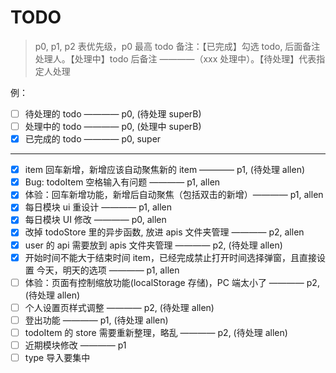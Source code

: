 # TODO

> p0, p1, p2 表优先级，p0 最高
> todo 备注：【已完成】勾选 todo, 后面备注处理人。【处理中】todo 后备注 ————（xxx 处理中）。【待处理】代表指定人处理

例：

- [ ] 待处理的 todo ———— p0, (待处理 superB)
- [ ] 处理中的 todo ———— p0, (处理中 superB)
- [x] 已完成的 todo ———— p0, super

---

- [x] item 回车新增，新增应该自动聚焦新的 item ———— p1, (待处理 allen)
- [x] Bug: todoItem 空格输入有问题 ———— p1, allen
- [x] 体验：回车新增功能，新增后自动聚焦（包括双击的新增）———— p1, allen
- [x] 每日模块 ui 重设计 ———— p1, allen
- [x] 每日模块 UI 修改 ———— p0, allen
- [x] 改掉 todoStore 里的异步函数, 放进 apis 文件夹管理 ———— p2, allen
- [x] user 的 api 需要放到 apis 文件夹管理 ———— p2, (待处理 allen)
- [x] 开始时间不能大于结束时间 item，已经完成禁止打开时间选择弹窗，且直接设置 今天，明天的选项 ———— p1, allen
- [ ] 体验：页面有控制缩放功能(localStorage 存储)，PC 端太小了 ———— p2, (待处理 allen)
- [ ] 个人设置页样式调整 ———— p2, (待处理 allen)
- [ ] 登出功能 ———— p1, (待处理 allen)
- [ ] todoItem 的 store 需要重新整理，略乱 ———— p2, (待处理 allen)
- [ ] 近期模块修改 ———— p1
- [ ] type 导入要集中
